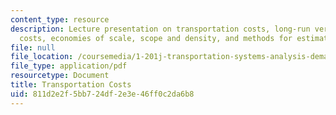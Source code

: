 ```yaml
---
content_type: resource
description: Lecture presentation on transportation costs, long-run versus short-run
  costs, economies of scale, scope and density, and methods for estimating costs.
file: null
file_location: /coursemedia/1-201j-transportation-systems-analysis-demand-and-economics-fall-2008/811d2e2f5bb724df2e3e46ff0c2da6b8_MIT1_201JF08_lec10.pdf
file_type: application/pdf
resourcetype: Document
title: Transportation Costs
uid: 811d2e2f-5bb7-24df-2e3e-46ff0c2da6b8
---
```

